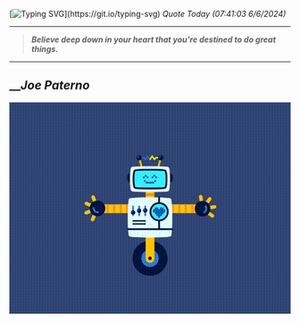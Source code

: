 [![Typing SVG](https://readme-typing-svg.herokuapp.com?font=Press+Start+2P&color=C2F784&size=35&width=900&height=100&lines=Hello+World%2C+I'm+Hung+!)](https://git.io/typing-svg) 
_Quote Today (07:41:03 6/6/2024)_
___
>**_Believe deep down in your heart that you're destined to do great things._**
___

## __**_Joe Paterno_**

![RobotDance](src/assets/images/robot-dancing-dribble.gif?style=center)
